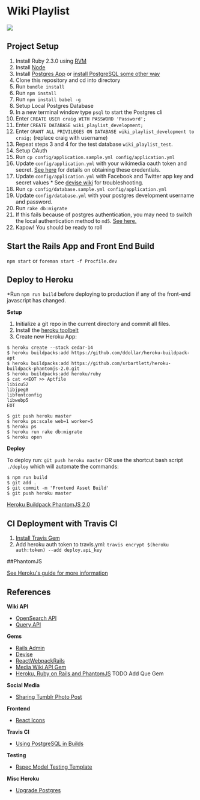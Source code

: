 # Wiki Playlist

<img src='https://travis-ci.org/WikiEducationFoundation/Wiki-Playlist.svg?branch=master'/>

## Project Setup

1. Install Ruby 2.3.0 using [RVM](https://rvm.io/rvm/install)
2. Install [Node](https://nodejs.org/en/)
3. Install [Postgres App](http://postgresapp.com/) or [install PostgreSQL some other way](http://www.postgresql.org/download/)
4. Clone this repository and cd into directory
5. Run `bundle install`
6. Run `npm install`
7. Run `npm install babel -g`
8. Setup Local Postgres Database
  1. In a new terminal window type `psql` to start the Postgres cli
  2. Enter `CREATE USER craig WITH PASSWORD 'Password';`
  3. Enter `CREATE DATABASE wiki_playlist_development;`
  4. Enter `GRANT ALL PRIVILEGES ON DATABASE wiki_playlist_development to craig;` (replace craig with username)
  5. Repeat steps 3 and 4 for the test database `wiki_playlist_test`.
9. Setup OAuth
  1. Run `cp config/application.sample.yml config/application.yml`
  2. Update `config/application.yml` with your wikimedia oauth token and secret. [See here](https://github.com/WikiEducationFoundation/WikiEduDashboard/blob/master/docs/oauth.md) for details on obtaining these credentials.
  3. Update `config/application.yml` with Facebook and Twitter app key and secret values
    * See [devise wiki](https://github.com/plataformatec/devise/wiki) for troubleshooting.
  4. Run `cp config/database.sample.yml config/application.yml`
  5. Update `config/database.yml` with your postgres development username and password.
10. Run `rake db:migrate`
  1. If this fails because of postgres authentication, you may need to switch the local authentication method to `md5`. [See here.](http://stackoverflow.com/questions/17443379/psql-fatal-peer-authentication-failed-for-user-dev)
11. Kapow! You should be ready to roll


## Start the Rails App and Front End Build

`npm start` or `foreman start -f Procfile.dev`

## Deploy to Heroku

*Run `npm run build` before deploying to production if any of the front-end javascript has changed.

**Setup**

1. Initialize a git repo in the current directory and commit all files.
2. Install the [heroku toolbelt](https://toolbelt.heroku.com/)
3. Create new Heroku App:


```shell
$ heroku create --stack cedar-14
$ heroku buildpacks:add https://github.com/ddollar/heroku-buildpack-apt
$ heroku buildpacks:add https://github.com/srbartlett/heroku-buildpack-phantomjs-2.0.git
$ heroku buildpacks:add heroku/ruby
$ cat <<EOT >> Aptfile
libicu52
libjpeg8
libfontconfig
libwebp5
EOT

$ git push heroku master
$ heroku ps:scale web=1 worker=5
$ heroku ps
$ heroku run rake db:migrate
$ heroku open
```

**Deploy**

To deploy run: `git push heroku master` OR use the shortcut bash script `./deploy` which will automate the commands:

```shell
$ npm run build
$ git add .
$ git commit -m 'Frontend Asset Build'
$ git push heroku master
```


[Heroku Buildpack PhantomJS 2.0](https://github.com/srbartlett/heroku-buildpack-phantomjs-2.0/blob/master/README.md)

## CI Deployment with Travis CI

1. [Install Travis Gem](https://github.com/travis-ci/travis.rb#installation)
2. Add heroku auth token to travis.yml: `travis encrypt $(heroku auth:token) --add deploy.api_key`

##PhantomJS



[See Heroku's guide for more information](https://devcenter.heroku.com/articles/getting-started-with-rails4)


## References

**Wiki API**

- [OpenSearch API](https://www.mediawiki.org/wiki/API:Opensearch)
- [Query API](https://www.mediawiki.org/wiki/API:Query)


**Gems**

- [Rails Admin](https://github.com/sferik/rails_admin)
- [Devise](https://github.com/plataformatec/devise)
- [ReactWebpackRails](https://github.com/netguru/react_webpack_rails)
- [Media Wiki API Gem](https://github.com/wikimedia/mediawiki-ruby-api)
- [Heroku, Ruby on Rails and PhantomJS](https://gist.github.com/edelpero/9257311)
TODO Add Que Gem

**Social Media**

- [Sharing Tumblr Photo Post](https://www.tumblr.com/examples/share/sharing-images.html)

**Frontend**

 - [React Icons](http://dmfrancisco.github.io/react-icons/)

**Travis CI**

- [Using PostgreSQL in Builds](https://docs.travis-ci.com/user/using-postgresql/#Using-PostgreSQL-in-your-Builds)

**Testing**

- [Rspec Model Testing Template](https://gist.github.com/kyletcarlson/6234923)


**Misc Heroku**

- [Upgrade Postgres](https://devcenter.heroku.com/articles/upgrading-heroku-postgres-databases)

